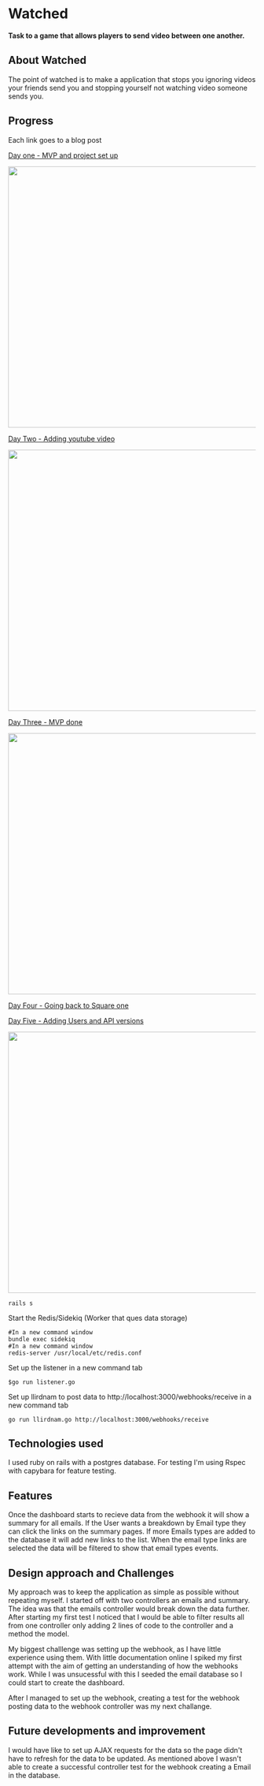 # Watched 

**Task to a game that allows players to send video between one another.**

## About Watched

The point of watched is to make a application that stops you ignoring videos your friends send you and stopping yourself not watching video someone sends you.


## Progress

Each link goes to a blog post

[Day one - MVP and project set up](https://andrewcookson.wordpress.com/2016/05/17/app-one-watched-day-1/)

<img src="https://andrewcookson.files.wordpress.com/2016/05/screen-shot-2016-05-17-at-19-29-35.png"  width="530" >


[Day Two - Adding youtube video](https://andrewcookson.wordpress.com/2016/05/18/slow-start-watched-day-2/)


<img src="https://andrewcookson.files.wordpress.com/2016/05/screen-shot-2016-05-18-at-11-45-46.png?w=1000"  width="530" >


[Day Three - MVP done](https://andrewcookson.wordpress.com/2016/05/19/mvp-done-watched-day-3/)

<img src="https://andrewcookson.files.wordpress.com/2016/05/videoexample1.gif?w=500"  width="530" >

[Day Four - Going back to Square one](https://andrewcookson.wordpress.com/2016/05/25/users-set-up-watched-day-4/)

[Day Five - Adding Users and API versions](https://andrewcookson.wordpress.com/2016/05/26/game-backend-watched-day-5-5/
)

<img src="https://andrewcookson.files.wordpress.com/2016/05/screen-shot-2016-05-26-at-11-58-52.png?w=1000"  width="530" >








```
rails s
```

Start the Redis/Sidekiq (Worker that ques data storage)

```
#In a new command window
bundle exec sidekiq
#In a new command window
redis-server /usr/local/etc/redis.conf
```


Set up the listener in a new command tab

```
$go run listener.go
```

Set up llirdnam to post data to http://localhost:3000/webhooks/receive in a new command tab

```
go run llirdnam.go http://localhost:3000/webhooks/receive
```

## Technologies used

I used ruby on rails with a postgres database. For testing I'm using Rspec with capybara for feature testing. 

## Features

Once the dashboard starts to recieve data from the webhook it will show a summary for all emails. If the User wants a breakdown by Email type they can click the links on the summary pages. If more Emails types are added to the database it will add new links to the list. When the email type links are selected the data will be filtered to show that email types events. 

## Design approach and Challenges

My approach was to keep the application as simple as possible without repeating myself. I started off with two controllers an emails and summary. The idea was that the emails controller would break down the data further. After starting my first test I noticed that I would be able to filter results all from one controller only adding 2 lines of code to the controller and a method the model.

My biggest challlenge was setting up the webhook, as I have little experience using them. With little documentation online I spiked my first attempt with the aim of getting an understanding of how the webhooks work. While I was unsucessful with this I seeded the email database so I could start to create the dashboard. 

After I managed to set up the webhook, creating a test for the webhook posting data to the webhook controller was my next challange. 

## Future developments and improvement

I would have like to set up AJAX requests for the data so the page didn't have to refresh for the data to be updated. As mentioned above I wasn't able to create a successful controller test for the webhook creating a Email in the database.






